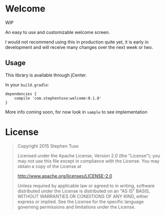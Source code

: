 Welcome
=======

WIP

An easy to use and customizable welcome screen.

I would not recommend using this in production quite yet, it is early in development and will receive many changes over the next week or two.

Usage
-----

This library is available through jCenter.

In your `build.gradle`:

```
dependencies {
    compile 'com.stephentuso:welcome:0.1.0'
}

```

More info coming soon, for now look in `sample` to see implementation

License
=======

> Copyright 2015 Stephen Tuso
>
> Licensed under the Apache License, Version 2.0 (the "License"); you may not use this file except in compliance with the License. You may obtain a copy of the License at
>
> http://www.apache.org/licenses/LICENSE-2.0
>
> Unless required by applicable law or agreed to in writing, software distributed under the License is distributed on an "AS IS" BASIS, WITHOUT WARRANTIES OR CONDITIONS OF ANY KIND, either express or implied. See the License for the specific language governing permissions and limitations under the License.
